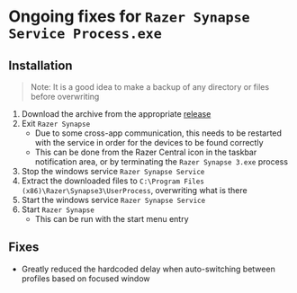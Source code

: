 # Ongoing fixes for `Razer Synapse Service Process.exe`

## Installation

> Note: It is a good idea to make a backup of any directory or files before overwriting

1. Download the archive from the appropriate [release](https://github.com/tasadar2/Razer-Razer-Synapse-Service-Process/releases)
1. Exit `Razer Synapse`
    - Due to some cross-app communication, this needs to be restarted with the service in order for the devices to be found correctly
    - This can be done from the Razer Central icon in the taskbar notification area, or by terminating the `Razer Synapse 3.exe` process
1. Stop the windows service `Razer Synapse Service`
1. Extract the downloaded files to `C:\Program Files (x86)\Razer\Synapse3\UserProcess`, overwriting what is there
1. Start the windows service `Razer Synapse Service`
1. Start `Razer Synapse`
    - This can be run with the start menu entry

## Fixes

- Greatly reduced the hardcoded delay when auto-switching between profiles based on focused window
